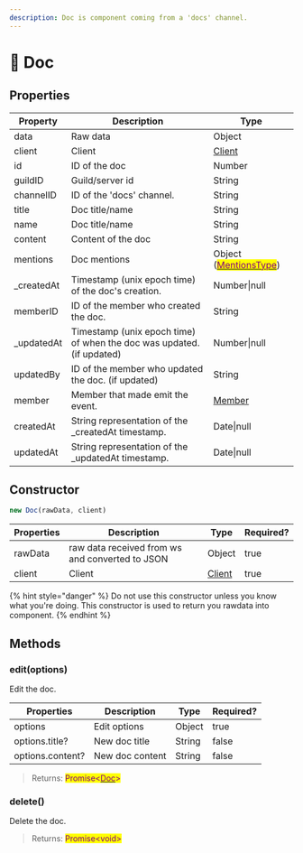 ```yaml
---
description: Doc is component coming from a 'docs' channel.
---
```


# 📄 Doc

## Properties

| Property    | Description                                                           | Type                                                                                            |
| ----------- | --------------------------------------------------------------------- | ----------------------------------------------------------------------------------------------- |
| data        | Raw data                                                              | Object                                                                                          |
| client      | Client                                                                | [Client](../../v.0.1.6/components/client.md)                                                    |
| id          | ID of the doc                                                         | Number                                                                                          |
| guildID     | Guild/server id                                                       | String                                                                                          |
| channelID   | ID of the 'docs' channel.                                             | String                                                                                          |
| title       | Doc title/name                                                        | String                                                                                          |
| name        | Doc title/name                                                        | String                                                                                          |
| content     | Content of the doc                                                    | String                                                                                          |
| mentions    | Doc mentions                                                          | Object ([<mark style="color:purple;">MentionsType</mark>](../../v.0.1.6/types/mentionstype.md)) |
| \_createdAt | Timestamp (unix epoch time) of the doc's creation.                    | Number\|null                                                                                    |
| memberID    | ID of the member who created the doc.                                 | String                                                                                          |
| \_updatedAt | Timestamp (unix epoch time) of when the doc was updated. (if updated) | Number\|null                                                                                    |
| updatedBy   | ID of the member who updated the doc. (if updated)                    | String                                                                                          |
| member      | Member that made emit the event.                                      | [Member](../../v.0.1.6/components/member.md)                                                    |
| createdAt   | String representation of the \_createdAt timestamp.                   | Date\|null                                                                                      |
| updatedAt   | String representation of the \_updatedAt timestamp.                   | Date\|null                                                                                      |

## Constructor

```javascript
new Doc(rawData, client)
```

| Properties | Description                                     | Type                                         | Required? |
| ---------- | ----------------------------------------------- | -------------------------------------------- | --------- |
| rawData    | raw data received from ws and converted to JSON | Object                                       | true      |
| client     | Client                                          | [Client](../../v.0.1.6/components/client.md) | true      |

{% hint style="danger" %}
Do not use this constructor unless you know what you're doing. This constructor is used to return you rawdata into component.
{% endhint %}

## Methods

### edit(options)

Edit the doc.

| Properties       | Description     | Type   | Required? |
| ---------------- | --------------- | ------ | --------- |
| options          | Edit options    | Object | true      |
| options.title?   | New doc title   | String | false     |
| options.content? | New doc content | String | false     |

> Returns: <mark style="color:purple;">Promise<</mark>[<mark style="color:purple;">Doc</mark>](../../v.0.1.6/components/doc.md)<mark style="color:purple;">></mark>

### delete()

Delete the doc.

> Returns: <mark style="color:purple;">Promise\<void></mark>
